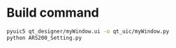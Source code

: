 # Build command
``` bash
pyuic5 qt_designer/myWindow.ui -o qt_uic/myWindow.py
python ARS200_Setting.py
```